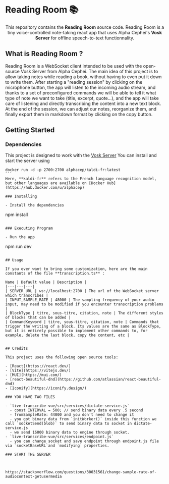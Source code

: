 # Reading Room 📚

<p align="center">
  This repository contains the <strong>Reading Room</strong> source code.
  Reading Room is a tiny voice-controlled note-taking react app that uses Alpha Cephei's <a href="https://github.com/alphacep/vosk-server"></a><strong>Vosk Server</strong> for offline speech-to-text functionnality.
</p>

## What is Reading Room ?

Reading Room is a WebSocket client intended to be used with the open-source Vosk Server from Alpha Cephei.
The main idea of this project is to allow taking notes while reading a book, without having to even put it down to write them.
After starting a "reading session" by clicking on the microphone button, the app will listen to the incoming audio stream, and thanks to a set of preconfigured commands we will be able to tell it what type of note we want to take (title, excerpt, quote...), and the app will take care of listening and directly transcribing the content into a new text block. At the end of the session, we can adjust our notes, reorganize them, and finally export them in markdown format by clicking on the copy button.

## Getting Started

### Dependencies

This project is designed to work with the [Vosk Server](https://github.com/alphacep/vosk-server)
You can install and start the server using

````
docker run -d -p 2700:2700 alphacep/kaldi-fr:latest
```
Here, **kaldi-fr** refers to the French language recognition model, but other languages ​​are available on [Docker Hub](https://hub.docker.com/u/alphacep)

### Installing

- Install the dependencies

````

npm install

```

### Executing Program

- Run the app

```

npm run dev

```

## Usage

If you ever want to bring some customization, here are the main constants of the file **transcription.ts** :

Name | Default value | Description |
|---|---|---|
| SERVER_URL | ws://localhost:2700 | The url of the WebSocket server which transcribes |
| INPUT_SAMPLE_RATE | 48000 | The sampling frequency of your audio input, may need to be modified if you encounter transcription problems |
| BlockType | titre, sous-titre, citation, note | The different styles of blocks that can be added |
| CommandKeyword | titre, sous-titre, citation, note | Commands that trigger the writing of a block. Its values ​​are the same as BlockType, but it is entirely possible to implement other commands to, for example, delete the last block, copy the content, etc |


## Credits

This project uses the following open source tools:

- [React](https://react.dev/)
- [Vite](https://vitejs.dev/)
- [MUI](https://mui.com/)
- [react-beautiful-dnd](https://github.com/atlassian/react-beautiful-dnd)
- [Iconify](https://iconify.design/)

### YOU HAVE TWO FILES

- `live-transcribe-vue/src/services/dictate-service.js`
  - const INTERVAL = 500; // send binary data every .5 second
  - fromSampleRate: 44000 and you don't need to change it
  - you got binary data from `initWorker()` inside this function we call `socketSend(blob)` to send binary data to socket in dictate-service.js
  - we send 16000 binary data to engine through socket.
- `live-transcribe-vue/src/services/endpoint.js`
  - you can change socket and save endpoint through endpoint.js file via `socketBaseURL`and `modifying` properties.

### START THE SERVER



https://stackoverflow.com/questions/30031561/change-sample-rate-of-audiocontext-getusermedia
```
